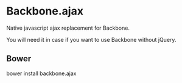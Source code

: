 # Backbone.ajax

Native javascript ajax replacement for Backbone.

You will need it in case if you want to use Backbone without jQuery.

## Bower

bower install backbone.ajax